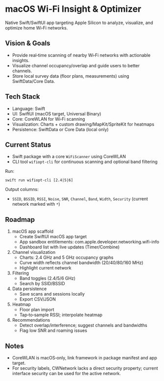 # macOS Wi‑Fi Insight & Optimizer

Native Swift/SwiftUI app targeting Apple Silicon to analyze, visualize, and optimize home Wi‑Fi networks.

## Vision & Goals
- Provide real‑time scanning of nearby Wi‑Fi networks with actionable insights.
- Visualize channel occupancy/overlap and guide users to better channels.
- Store local survey data (floor plans, measurements) using SwiftData/Core Data.

## Tech Stack
- Language: Swift
- UI: SwiftUI (macOS target, Universal Binary)
- Core: CoreWLAN for Wi‑Fi scanning
- Visualization: Charts + custom drawing/MapKit/SpriteKit for heatmaps
- Persistence: SwiftData or Core Data (local only)

## Current Status
- Swift package with a core `WiFiScanner` using CoreWLAN
- CLI tool `wifiopt-cli` for continuous scanning and optional band filtering

Run:
```
swift run wifiopt-cli [2.4|5|6]
```

Output columns:
- `SSID`, `BSSID`, `RSSI`, `Noise`, `SNR`, `Channel`, `Band`, `Width`, `Security` (current network marked with `*`)

## Roadmap
1. macOS app scaffold
   - Create SwiftUI macOS app target
   - App sandbox entitlements: com.apple.developer.networking.wifi-info
   - Dashboard list with live updates (Timer/Combine)
2. Channel visualization
   - Charts: 2.4 GHz and 5 GHz occupancy graphs
   - Curve width reflects channel bandwidth (20/40/80/160 MHz)
   - Highlight current network
3. Filtering
   - Band toggles (2.4/5/6 GHz)
   - Search by SSID/BSSID
4. Data persistence
   - Save scans and sessions locally
   - Export CSV/JSON
5. Heatmap
   - Floor plan import
   - Tap‑to‑sample RSSI; interpolate heatmap
6. Recommendations
   - Detect overlap/interference; suggest channels and bandwidths
   - Flag low SNR and roaming issues

## Notes
- CoreWLAN is macOS‑only, link framework in package manifest and app target.
- For security labels, CWNetwork lacks a direct security property; current interface security can be used for the active network.